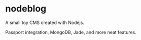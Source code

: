 # nodeblog

A small toy CMS created with Nodejs.

Passport integration, MongoDB, Jade, and more neat features.
